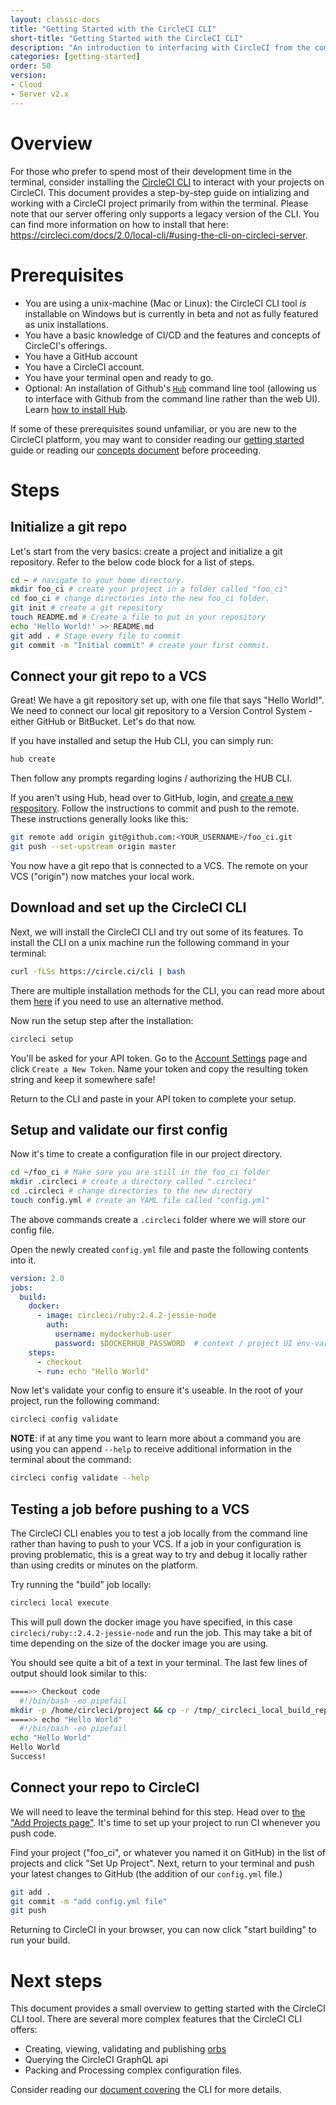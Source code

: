 ```yaml
---
layout: classic-docs
title: "Getting Started with the CircleCI CLI"
short-title: "Getting Started with the CircleCI CLI"
description: "An introduction to interfacing with CircleCI from the command line"
categories: [getting-started]
order: 50
version:
- Cloud
- Server v2.x
---
```


# Overview

For those who prefer to spend most of their development time in the terminal, consider installing the [CircleCI CLI](https://github.com/CircleCI-Public/circleci-cli) to interact with your projects on CircleCI. This document provides a step-by-step guide on intializing and working with a CircleCI project primarily from within the terminal. 
Please note that our server offering only supports a legacy version of the CLI. You can find more information on how to install that here: https://circleci.com/docs/2.0/local-cli/#using-the-cli-on-circleci-server.

# Prerequisites

- You are using a unix-machine (Mac or Linux): the CircleCI CLI tool _is_ installable on Windows but is currently in beta and not as fully featured as unix installations. 
- You have a basic knowledge of CI/CD and the features and concepts of CircleCI's offerings.
- You have a GitHub account
- You have a CircleCI account.
- You have your terminal open and ready to go.
- Optional: An installation of Github's [`Hub`](https://hub.github.com/) command line tool (allowing us to interface with Github from the command line rather than the web UI). Learn [how to install Hub](https://github.com/github/hub#installation).

If some of these prerequisites sound unfamiliar, or you are new to the CircleCI platform, you may want to consider reading our [getting started]({{site.baseurl}}/2.0/getting-started/) guide or reading our [concepts document](https://circleci.com/docs/2.0/concepts/#section=getting-started) before proceeding.

# Steps

## Initialize a git repo

Let's start from the very basics: create a project and initialize a git repository. Refer to the below code block for a list of steps.

```sh
cd ~ # navigate to your home directory.
mkdir foo_ci # create your project in a folder called "foo_ci"
cd foo_ci # change directories into the new foo_ci folder.
git init # create a git repository
touch README.md # Create a file to put in your repository
echo 'Hello World!' >> README.md
git add . # Stage every file to commit
git commit -m "Initial commit" # create your first commit.
```

## Connect your git repo to a VCS

Great! We have a git repository set up, with one file that says "Hello World!". We need to connect our local git repository to a Version Control System - either GitHub or BitBucket. Let's do that now.

If you have installed and setup the Hub CLI, you can simply run:

```sh
hub create
```

Then follow any prompts regarding logins / authorizing the HUB CLI.

If you aren't using Hub, head over to GitHub, login, and [create a new respository](https://github.com/new). Follow the instructions to commit and push to the remote. These instructions generally looks like this:

```sh
git remote add origin git@github.com:<YOUR_USERNAME>/foo_ci.git
git push --set-upstream origin master
```

You now have a git repo that is connected to a VCS. The remote on your VCS ("origin") now matches your local work.

## Download and set up the CircleCI CLI

Next, we will install the CircleCI CLI and try out some of its features. To install the CLI on a unix machine run the following command in your terminal:

```sh
curl -fLSs https://circle.ci/cli | bash
```

There are multiple installation methods for the CLI, you can read more about them [here]({{site.baseurl}}/2.0/local-cli) if you need to use an alternative method.

Now run the setup step after the installation:

```sh
circleci setup
```

You'll be asked for your API token. Go to the [Account Settings](https://circleci.com/account/api) page and click `Create a New Token`. Name your token and copy the resulting token string and keep it somewhere safe!

Return to the CLI and paste in your API token to complete your setup.

## Setup and validate our first config

Now it's time to create a configuration file in our project directory. 

```sh
cd ~/foo_ci # Make sure you are still in the foo_ci folder
mkdir .circleci # create a directory called ".circleci"
cd .circleci # change directories to the new directory
touch config.yml # create an YAML file called "config.yml"
```

The above commands create a `.circleci` folder where we will store our config file.

Open the newly created `config.yml` file and paste the following contents into it.

```yaml
version: 2.0
jobs:
  build:
    docker:
      - image: circleci/ruby:2.4.2-jessie-node
        auth:
          username: mydockerhub-user
          password: $DOCKERHUB_PASSWORD  # context / project UI env-var reference
    steps:
      - checkout
      - run: echo "Hello World"
```

Now let's validate your config to ensure it's useable. In the root of your project, run the following command:

```sh
circleci config validate
```

**NOTE**: if at any time you want to learn more about a command you are using you can append `--help` to receive additional information in the terminal about the command:

```sh
circleci config validate --help
```

## Testing a job before pushing to a VCS

The CircleCI CLI enables you to test a job locally from the command line rather than having to push to your VCS. If a job in your configuration is proving problematic, this is a great way to try and debug it locally rather than using credits or minutes on the platform.

Try running the "build" job locally:

```sh
circleci local execute
```

This will pull down the docker image you have specified, in this case `circleci/ruby::2.4.2-jessie-node` and run the job. This may take a bit of time depending on the size of the docker image you are using.

You should see quite a bit of a text in your terminal. The last few lines of output should look similar to this:

```sh
====>> Checkout code
  #!/bin/bash -eo pipefail
mkdir -p /home/circleci/project && cp -r /tmp/_circleci_local_build_repo/. /home/circleci/project
====>> echo "Hello World"
  #!/bin/bash -eo pipefail
echo "Hello World"
Hello World
Success!
```
	
## Connect your repo to CircleCI

We will need to leave the terminal behind for this step. Head over to [the "Add Projects page"](https://app.circleci.com/projects/project-dashboard/github/circleci/). It's time to set up your project to run CI whenever you push code.

Find your project ("foo_ci", or whatever you named it on GitHub) in the list of projects and click "Set Up Project". Next, return to your terminal and push your latest changes to GitHub (the addition of our `config.yml` file.)

```sh
git add .
git commit -m "add config.yml file"
git push
```

Returning to CircleCI in your browser, you can now click "start building" to run your build. 

# Next steps

This document provides a small overview to getting started with the CircleCI CLI tool. There are several more complex features that the CircleCI CLI offers:

- Creating, viewing, validating and publishing [orbs](https://circleci.com/orbs/)
- Querying the CircleCI GraphQL api
- Packing and Processing complex configuration files.

Consider reading our [document covering]({{site.baseurl}}/2.0/local-cli) the CLI for more details.
